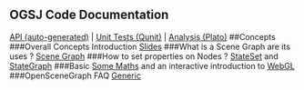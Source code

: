 ## OGSJ Code Documentation
[API (auto-generated)](docs/annotated-source/osg.html) | [Unit Tests (Qunit)](tests/) | [Analysis (Plato)](docs/analysis)
##Concepts
###Overall Concepts Introduction
[Slides](http://www.macs.hw.ac.uk/~ruth/year4VEs/Slides10/L9.pdf)
###What is a Scene Graph are its uses ?
[Scene Graph](http://www.stackedboxes.org/~lmb/en/computer-stuff/asittbpo-open-scene-graph/chapter-1-the-basics)
###How to set properties on Nodes ?
[StateSet](http://www.bricoworks.com/articles/stateset/stateset.html) and [StateGraph](http://www.bricoworks.com/articles/stategraph/stategraph.html)
###Basic
[Some Maths](http://trac.openscenegraph.org/projects/osg/wiki/Support/Maths) and an interactive introduction to [WebGL](http://www.webglacademy.com/) 
###OpenSceneGraph FAQ
[Generic](http://trac.openscenegraph.org/projects/osg//wiki/Support/FAQ)

